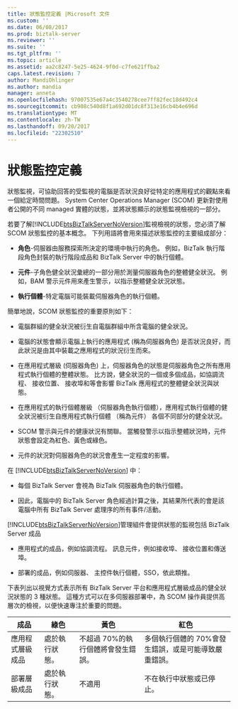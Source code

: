 ```yaml
---
title: 狀態監控定義 |Microsoft 文件
ms.custom: ''
ms.date: 06/08/2017
ms.prod: biztalk-server
ms.reviewer: ''
ms.suite: ''
ms.tgt_pltfrm: ''
ms.topic: article
ms.assetid: aa2c8247-5e25-4624-9f0d-c7fe621ffba2
caps.latest.revision: 7
author: MandiOhlinger
ms.author: mandia
manager: anneta
ms.openlocfilehash: 97007535e67a4c3540278cee7ff82fec18d492c4
ms.sourcegitcommit: cb908c540d8f1a692d01dc8f313e16cb4b4e696d
ms.translationtype: MT
ms.contentlocale: zh-TW
ms.lasthandoff: 09/20/2017
ms.locfileid: "22302510"
---
```

# <a name="state-monitoring-definitions"></a>狀態監控定義
狀態監視，可協助回答的受監視的電腦是否狀況良好從特定的應用程式的觀點來看一個給定時間問題。 System Center Operations Manager (SCOM) 更新對使用者公開的不同 managed 實體的狀態，並將狀態顯示的狀態監視檢視的一部分。  
  
 若要了解[!INCLUDE[btsBizTalkServerNoVersion](../includes/btsbiztalkservernoversion-md.md)]監視檢視的狀態，您必須了解 SCOM 狀態監控的基本概念。 下列用語將會用來描述狀態監控的主要組成部分：  
  
-   **角色**-伺服器由服務探索所決定的環境中執行的角色。 例如，BizTalk 執行階段角色封裝的執行階段成品和 BizTalk Server 中的執行個體。  
  
-   **元件**-子角色健全狀況彙總的一部分用於測量伺服器角色的整體健全狀況。 例如，BAM 警示元件用來產生警示，以指示整體健全狀況狀態。  
  
-   **執行個體**-特定電腦可能裝載伺服器角色的執行個體。  
  
 簡單地說，SCOM 狀態監控的重要原則如下：  
  
-   電腦群組的健全狀況被衍生自電腦群組中所含電腦的健全狀況。  
  
-   電腦的狀態會顯示電腦上執行的應用程式 (稱為伺服器角色) 是否狀況良好，而此狀況是由其中裝載之應用程式的狀況衍生而來。  
  
-   在應用程式層級 (伺服器角色) 上，伺服器角色的狀態是伺服器角色之所有應用程式執行個體的整體狀態。 比方說，健全狀況的一個或多個成品，如協調流程、 接收位置、 接收埠和等會影響 BizTalk 應用程式的整體健全狀況與狀態。  
  
-   在應用程式的執行個體層級 （伺服器角色執行個體），應用程式執行個體的健全狀況被衍生自應用程式執行個體 （稱為元件） 各個不同部分的健全狀況。  
  
-   SCOM 警示與元件的健康狀況有關聯。 當觸發警示以指示整體狀況時，元件狀態會設定為紅色、黃色或綠色。  
  
-   元件的狀況對伺服器角色的狀況會產生一定程度的影響。  
  
 在 [!INCLUDE[btsBizTalkServerNoVersion](../includes/btsbiztalkservernoversion-md.md)] 中：  
  
-   每個 BizTalk Server 會視為 BizTalk 伺服器角色的執行個體。  
  
-   因此，電腦中的 BizTalk Server 角色經過計算之後，其結果所代表的會是該電腦中所有 BizTalk Server 處理序的所有事件/活動。  
  
 [!INCLUDE[btsBizTalkServerNoVersion](../includes/btsbiztalkservernoversion-md.md)]管理組件會提供狀態的監視包括 BizTalk Server 成品  
  
-   應用程式的成品，例如協調流程。 訊息元件，例如接收埠、 接收位置和傳送埠。  
  
-   部署的成品，例如伺服器、 主控件執行個體，SSO，依此類推。  
  
 下表列出以視覺方式表示所有 BizTalk Server 平台和應用程式層級成品的健全狀況狀態的 3 種狀態。 這種方式可以在多伺服器部署中，為 SCOM 操作員提供高層次的檢視，以便快速專注於重要的問題。  
  
|成品|綠色|黃色|紅色|  
|---------------|-----------|------------|---------|  
|應用程式層級成品|處於執行狀態。|不超過 70%的執行個體將會發生錯誤。|多個執行個體的 70%會發生錯誤，或是可能導致嚴重錯誤。|  
|部署層級成品|處於執行狀態。|不適用|不在執行中狀態或已停止。|